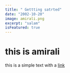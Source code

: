 ```yaml
---
title: " Gettting satrted"
date: "2002-10-20"
image: amirali.png
excerpt: "salam"
isFeatured: true
---
```


# this is amirali

this is a simple text with a [link](www.salam.com)
